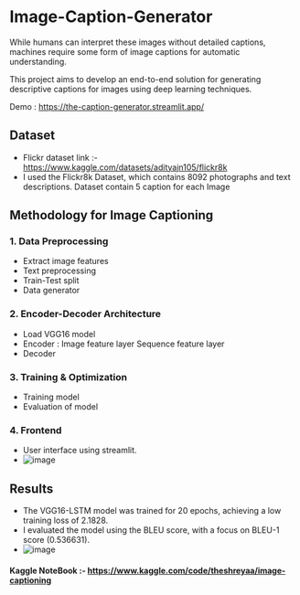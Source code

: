 # Image-Caption-Generator

While humans can interpret these images without detailed captions, machines require some form of image captions for automatic understanding.

This project aims to develop an end-to-end solution for generating descriptive captions for images using deep learning techniques.

Demo : https://the-caption-generator.streamlit.app/

## Dataset
- Flickr dataset link :- https://www.kaggle.com/datasets/adityajn105/flickr8k
- I used the Flickr8k Dataset, which contains 8092 photographs and text descriptions. Dataset contain 5 caption for each Image

## Methodology for Image Captioning

### 1. Data Preprocessing
- Extract image features
- Text preprocessing
- Train-Test split
- Data generator

### 2. Encoder-Decoder Architecture
- Load VGG16 model
- Encoder : 
       Image feature layer
       Sequence feature layer
- Decoder


### 3. Training & Optimization
- Training model
- Evaluation of model

### 4. Frontend
- User interface using streamlit.
- ![image](https://github.com/user-attachments/assets/177f5a85-ccb5-4e75-a143-433743d0a349)



## Results
- The VGG16-LSTM model was trained for 20 epochs, achieving a low training loss of 2.1828.
- I evaluated the model using the BLEU score, with a focus on BLEU-1 score (0.536631).
- ![image](https://github.com/user-attachments/assets/b428ecdf-1e85-45f0-8474-855892088227)



#### Kaggle NoteBook :- https://www.kaggle.com/code/theshreyaa/image-captioning
